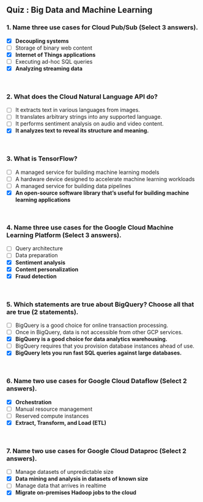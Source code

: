 ## Quiz : Big Data and Machine Learning
### 1. Name three use cases for Cloud Pub/Sub (Select 3 answers).
- [x] **Decoupling systems**
- [ ] Storage of binary web content
- [x] **Internet of Things applications**
- [ ] Executing ad-hoc SQL queries
- [x] **Analyzing streaming data**
<br/>

### 2. What does the Cloud Natural Language API do?
- [ ] It extracts text in various languages from images.
- [ ] It translates arbitrary strings into any supported language.
- [ ] It performs sentiment analysis on audio and video content.
- [x] **It analyzes text to reveal its structure and meaning.**
<br/>

### 3. What is TensorFlow?
- [ ] A managed service for building machine learning models
- [ ] A hardware device designed to accelerate machine learning workloads
- [ ] A managed service for building data pipelines
- [x] **An open-source software library that’s useful for building machine learning applications**
<br/>

### 4. Name three use cases for the Google Cloud Machine Learning Platform (Select 3 answers).
- [ ] Query architecture
- [ ] Data preparation
- [x] **Sentiment analysis**
- [x] **Content personalization**
- [x] **Fraud detection**
<br/>

### 5. Which statements are true about BigQuery? Choose all that are true (2 statements).
- [ ] BigQuery is a good choice for online transaction processing.
- [ ] Once in BigQuery, data is not accessible from other GCP services.
- [x] **BigQuery is a good choice for data analytics warehousing.**
- [ ] BigQuery requires that you provision database instances ahead of use.
- [x] **BigQuery lets you run fast SQL queries against large databases.**
<br/>

### 6. Name two use cases for Google Cloud Dataflow (Select 2 answers).
- [x] **Orchestration**
- [ ] Manual resource management
- [ ] Reserved compute instances
- [x] **Extract, Transform, and Load (ETL)**
<br/>

### 7. Name two use cases for Google Cloud Dataproc (Select 2 answers).
- [ ] Manage datasets of unpredictable size
- [x] **Data mining and analysis in datasets of known size**
- [ ] Manage data that arrives in realtime
- [x] **Migrate on-premises Hadoop jobs to the cloud**
<br/>